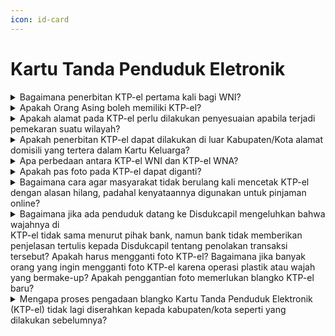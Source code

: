 ```yaml
---
icon: id-card
---
```


# Kartu Tanda Penduduk Eletronik

<details>

<summary>Bagaimana penerbitan KTP-el pertama kali bagi WNI?</summary>

Berdasarkan Pasal 15 Peraturan Presiden Nomor 96 Tahun 2018, penerbitan KTP-el bagi\
penduduk WNI harus memenuhi persyaratan:\
a. Telah berusia 17 tahun, sudah kawin atau pernah kawin; dan\
b. Fotokopi KK.

Tata cara:\
a. Penduduk mengisi Formulir Pendaftaran Peristiwa Kependudukan (F-1.02) dan melampirkan persyaratan;\
b. Dinas menerbitkan KTP-el.

**Sumber rujukan:**

Pasal 15 Peraturan Presiden Nomor 96 Tahun 2018 tentang Persyaratan dan Tata Cara Pendaftaran Penduduk dan Pencatatan Sipil. ([link](https://dukcapil.kemendagri.go.id/download/detail/14))

{% hint style="success" %}
Dibuat:  23 Juni 2025 10:00 WIB | Perubahan terakhir: 23 Juni 2025 10:00 WIB
{% endhint %}

</details>



<details>

<summary>Apakah Orang Asing boleh memiliki KTP-el?</summary>

Berdasarkan Pasal 16 Peraturan Presiden Nomor 96 Tahun 2018, orang asing boleh memiliki KTP-el jika memiliki Izin Tinggal tetap dan terdaftar sebagai penduduk, dengan persyaratan:\
a. Telah berusia 17 tahun, sudah kawin atau pernah kawin;\
b. Fotokopi KK; dan\
c. Fotokopi dokumen perjalanan dan fotokopi Kartu Izin Tinggal Tetap.

Tata cara:\
a. Penduduk mengisi Formulir Pendaftaran Peristiwa Kependudukan (F-1.02) dan melampirkan persyaratan; dan\
b. Dinas menerbitkan KTP-el.

**Sumber rujukan:**

Pasal 16 Peraturan Presiden Nomor 96 Tahun 2018 tentang Persyaratan dan Tata Cara Pendaftaran Penduduk dan Pencatatan Sipil. ([link](https://dukcapil.kemendagri.go.id/download/detail/14))

{% hint style="success" %}
Dibuat:  23 Juni 2025 10:00 WIB | Perubahan terakhir: 23 Juni 2025 10:00 WIB
{% endhint %}

</details>



<details>

<summary>Apakah alamat pada KTP-el perlu dilakukan penyesuaian apabila terjadi pemekaran suatu wilayah?</summary>

Berdasarkan ketentuan Pasal 64 Ayat 8 UndangUndang Nomor 24 Tahun 2013, bahwa setiap perubahan elemen data yang terdapat di dalam KTP-el, penduduk pemilik KTP-el wajib melaporkan ke Disdukcapil Kabupaten/Kota untuk dilakukan perubahan atau penggantian dokumen kependudukan, termasuk juga jika terjadi pemekaran wilayah yang berdampak pada perubahan alamat pada dokumen kependudukan (KK, KTP-el dan KIA).

**Sumber rujukan:**

Pasal 64 Ayat 8 Undang-Undang Nomor 24 Tahun 2013 tentang Perubahan atas Undang-Undang Nomor 23 Tahun 2006 tentang Administrasi Kependudukan. ([link](https://dukcapil.kemendagri.go.id/download/detail/3))

{% hint style="success" %}
Dibuat:  23 Juni 2025 10:00 WIB | Perubahan terakhir: 23 Juni 2025 10:00 WIB
{% endhint %}

</details>



<details>

<summary>Apakah penerbitan KTP-el dapat dilakukan di luar Kabupaten/Kota alamat domisili yang tertera dalam Kartu Keluarga?</summary>

Berdasarkan ketentuan Pasal 15 Peraturan Menteri Dalam Negeri Nomor 8 Tahun 2016, bahwa penerbitan KTP-el bagi penduduk di luar domisili dapat dilakukan dengan ketentuan:\
a. Telah melakukan perekaman data;\
b. Kehilangan KTP-el di luar domisili; dan\
c. Rusak KTP-el di luar domisili.

Catatan:\
Hal tersebut dapat dilakukan apabila tidak terdapat perubahan elemen data kependudukan.

**Sumber rujukan:**

Pasal 15 Peraturan Menteri Dalam Negeri Nomor 8 Tahun 2016 tentang Perubahan Kedua Atas Peraturan Menteri Dalam Negeri Nomor 9 Tahun 2011 tentang Pedoman Penerbitan Kartu Tanda Penduduk Berbasis Nomor Induk Kependudukan Secara Nasional. ([link](https://dukcapil.kemendagri.go.id/download/detail/47))

{% hint style="success" %}
Dibuat:  23 Juni 2025 10:00 WIB | Perubahan terakhir: 23 Juni 2025 10:00 WIB
{% endhint %}

</details>



<details>

<summary>Apa perbedaan antara KTP-el WNI dan KTP-el WNA?</summary>

Perbedaan:

1. KTP-el bagi WNI berwarna biru gradasi sedangkan bagi WNA berwarna oranye gradasi.
2. KTP-el untuk WNI ditulis berlaku seumur hidup sedangkan KTP-el untuk WNA terdapat masa berlakunya sesuai dengan izin tinggal tetap yang diterbitkan Direktorat Jenderal Imigrasi Kementerian Hukum dan HAM.
3. Seluruh elemen data KTP-el untuk WNI ditulis dalam Bahasa Indonesia sedangkan beberapa elemen data yang dimuat di dalam KTPel untuk WNA seperti jenis kelamin, agama, status perkawinan, pekerjaan, ditulis dalam Bahasa Inggris.
4. Elemen data Kewarganegaraan untuk KTP-el WNI diisi Indonesia, sedangkan untuk KTP-el WNA diisi sesuai dengan Kewarganegaraan masing-masing.

**Sumber rujukan:**

* Pasal 64 Undang-Undang Nomor 24 Tahun 2013 tentang Perubahan atas Undang-Undang Nomor 23 Tahun 2006 tentang Administrasi Kependudukan. ([link](https://dukcapil.kemendagri.go.id/download/detail/3))
* Lampiran II standar dan spesifikasi blangko kartu tanda penduduk elektronik pada Peraturan Menteri Dalam Negeri Nomor 72 Tahun 2022 tentang Standar dan Spesifikasi Perangkat Kerasa, Perangkat Lunak, dan Blangko Kartu Tanda Penduduk Elektronik serta Penyelenggaraan Identitas Kependudukan Digital. ([link](https://peraturan.bpk.go.id/Details/247759/permendagri-no-72-tahun-2022))

{% hint style="success" %}
Dibuat:  23 Juni 2025 10:00 WIB | Perubahan terakhir: 23 Juni 2025 10:00 WIB
{% endhint %}

</details>



<details>

<summary>Apakah pas foto pada KTP-el dapat diganti?</summary>

Berdasarkan ketentuan Pasal 13 Peraturan Menteri Dalam Negeri Nomor 74 Tahun 2015, bahwa perubahan elemen data pas foto dilakukan apabila penduduk mengalami perubahan fisik secara permanen atau adanya kerusakan fisik KTP-el dilakukan dengan cara:\
a. Mengajukan permohonan perubahan kepada Disdukcapil Kabupaten/Kota;\
b. Pencatatan perubahan nama melalui SIAK; dan\
c. Perubahan elemen data pas foto pada biodata penduduk sebagai dasar penerbitan KTP-el yang baru.

**Sumber rujukan:**

Pasal 13 Peraturan Menteri Dalam Negeri Nomor 74 Tahun 2015 tentang Tata Cara Perubahan Elemen Data Penduduk Dalam Kartu Tanda Penduduk Elektronik. ([link](https://dukcapil.kemendagri.go.id/download/detail/43))

{% hint style="success" %}
Dibuat:  23 Juni 2025 10:00 WIB | Perubahan terakhir: 23 Juni 2025 10:00 WIB
{% endhint %}

</details>



<details>

<summary>Bagaimana cara agar masyarakat tidak berulang kali mencetak KTP-el dengan alasan hilang, padahal kenyataannya digunakan untuk pinjaman online?</summary>

Untuk mencegah pencetakan ulang KTP-el yang berulang kali dengan alasan hilang, setiap permohonan pencetakan ulang harus disertai dengan Surat Keterangan Kehilangan dari Kepolisian. Dengan adanya surat keterangan ini, proses pencetakan ulang KTP-el akan lebih terkontrol dan hanya dilakukan jika benar-benar diperlukan.

**Sumber rujukan:**

Rapat Koordinasi Nasional Kependudukan dan Pencatatan Sipil Tahun 2024, Batam, 27 s.d. 29 Februari 2024.

{% hint style="success" %}
Dibuat:  23 Juni 2025 10:00 WIB | Perubahan terakhir: 23 Juni 2025 10:00 WIB
{% endhint %}

</details>



<details>

<summary>Bagaimana jika ada penduduk datang ke Disdukcapil mengeluhkan bahwa wajahnya di<br>KTP-el tidak sama menurut pihak bank, namun bank tidak memberikan penjelasan tertulis kepada Disdukcapil tentang penolakan transaksi tersebut? Apakah harus mengganti foto KTP-el? Bagaimana jika banyak orang yang ingin mengganti foto KTP-el karena operasi plastik atau wajah yang bermake-up? Apakah penggantian foto memerlukan blangko KTP-el baru?</summary>

Sebaiknya perbankan juga melakukan verifikasi menggunakan card reader dan Perjanjian Kerja Sama (PKS) dengan Ditjen Dukcapil, tidak hanya melalui verifikasi fisik KTP-el. Penduduk dapat mengganti foto KTP untuk keperluan khusus, misalnya perubahan penampilan yang signifikan seperti operasi plastik atau mengenakan jilbab. Penggantian foto KTP-el akan memerlukan blangko KTP-el baru untuk memperbarui data visual pada dokumen resmi tersebut.

**Sumber rujukan:**

Rapat Koordinasi Nasional Kependudukan dan Pencatatan Sipil Tahun 2024, Batam, 27 s.d. 29 Februari 2024.

{% hint style="success" %}
Dibuat:  23 Juni 2025 10:00 WIB | Perubahan terakhir: 23 Juni 2025 10:00 WIB
{% endhint %}

</details>



<details>

<summary>Mengapa proses pengadaan blangko Kartu Tanda Penduduk Elektronik (KTP-el) tidak lagi diserahkan kepada kabupaten/kota seperti yang dilakukan sebelumnya?</summary>

Proses pengadaan blangko KTP-el tidak diserahkan kepada kabupaten/kota karena:\
a. Untuk menjaga keseragaman spesifikasi blangko, sehingga setiap KTP-el memiliki standar yang sama dalam hal kualitas dan keamanan.\
b. Untuk memastikan keamanan data KTP-el elektronik yang tercetak di dalamnya.

Ketentuan ini sesuai dengan Undang-Undang 23 Tahun 2006 Pasal 5 huruf f, di mana pemerintah (Kementerian Dalam Negeri) memiliki kewenangan dalam pencetakan, penerbitan, dan distribusi blangko dokumen kependudukan. Dengan demikian, pengadaan blangko KTP-el dipegang oleh pemerintah pusat untuk memastikan standar keamanan dan keseragaman yang diperlukan dalam dokumen kependudukan.

**Sumber rujukan:**

Rapat Koordinasi Nasional Kependudukan dan Pencatatan Sipil Tahun 2024, Batam, 27 s.d. 29 Februari 2024.

{% hint style="success" %}
Dibuat:  23 Juni 2025 10:00 WIB | Perubahan terakhir: 23 Juni 2025 10:00 WIB
{% endhint %}

</details>
